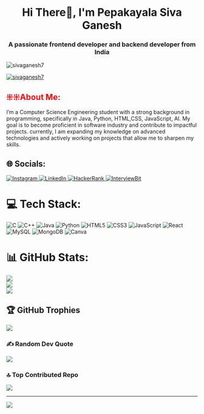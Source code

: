 <h1 align="center">Hi There👋, I'm Pepakayala Siva Ganesh</h1>
<h3 align="center">A passionate frontend developer and backend developer from India</h3>

<!--<img aline="right" alt="coding" width="400" src="https://user-images.githubusercontent.com/55389276/140866485-8fb1c876-9a8f-4d6a-98dc-08c4981eaf70.gif">-->
<style>
  #h2{
    color:red;
  }
</style>
<p align="left"> <img src="https://komarev.com/ghpvc/?username=sivaganesh7&label=Profile%20views&color=0e75b6&style=flat" alt="sivaganesh7" /> </p>

<p align="left"> <a href="https://github.com/ryo-ma/github-profile-trophy"><img src="https://github-profile-trophy.vercel.app/?username=sivaganesh7" alt="sivaganesh7" /></a> </p>
<h2 id="h2">⁜⁜About Me:</h2>
I’m a Computer Science Engineering student with a strong background in programming, specifically in Java, Python, HTML,CSS, JavaScript, AI. My goal is to become proficient in software industry and contribute to impactful projects. currently, I am expanding my knowledge on advanced technologies and actively working on projects that allow me to sharpen my skills.


## 🌐 Socials:
<a href="https://instagram.com/iam_sivaganesh" target="_blank">
  <img src="https://img.shields.io/badge/Instagram-%23E4405F.svg?logo=Instagram&logoColor=white" alt="Instagram">
</a>

<a href="https://linkedin.com/in/pepakayala-siva-ganesh-ba9597321" target="_blank">
  <img src="https://img.shields.io/badge/LinkedIn-%230077B5.svg?logo=linkedin&logoColor=white" alt="LinkedIn">
</a>

<a href="https://www.hackerrank.com/pepakayala_siva" target="_blank">
  <img src="https://img.shields.io/badge/HackerRank-%232EC866.svg?logo=HackerRank&logoColor=white" alt="HackerRank">
</a>
<a href="https://www.interviewbit.com/profile/pepakayala-siva" target="_blank">
  <img src="https://img.shields.io/badge/InterviewBit-%23007bff.svg?logo=InterviewBit&logoColor=white" alt="InterviewBit">
</a>



# 💻 Tech Stack:
![C](https://img.shields.io/badge/c-%2300599C.svg?style=for-the-badge&logo=c&logoColor=white) ![C++](https://img.shields.io/badge/c++-%2300599C.svg?style=for-the-badge&logo=c%2B%2B&logoColor=white) ![Java](https://img.shields.io/badge/java-%23ED8B00.svg?style=for-the-badge&logo=openjdk&logoColor=white) ![Python](https://img.shields.io/badge/python-3670A0?style=for-the-badge&logo=python&logoColor=ffdd54) ![HTML5](https://img.shields.io/badge/html5-%23E34F26.svg?style=for-the-badge&logo=html5&logoColor=white) ![CSS3](https://img.shields.io/badge/css3-%231572B6.svg?style=for-the-badge&logo=css3&logoColor=white) ![JavaScript](https://img.shields.io/badge/javascript-%23323330.svg?style=for-the-badge&logo=javascript&logoColor=%23F7DF1E) ![React](https://img.shields.io/badge/react-%2320232a.svg?style=for-the-badge&logo=react&logoColor=%2361DAFB) ![MySQL](https://img.shields.io/badge/mysql-4479A1.svg?style=for-the-badge&logo=mysql&logoColor=white) ![MongoDB](https://img.shields.io/badge/MongoDB-%234ea94b.svg?style=for-the-badge&logo=mongodb&logoColor=white) ![Canva](https://img.shields.io/badge/Canva-%2300C4CC.svg?style=for-the-badge&logo=Canva&logoColor=white)
# 📊 GitHub Stats:
![](https://github-readme-stats.vercel.app/api?username=sivaganesh7&theme=chartreuse-dark&hide_border=false&include_all_commits=true&count_private=true)<br/>
![](https://github-readme-streak-stats.herokuapp.com/?user=sivaganesh7&theme=chartreuse-dark&hide_border=false)<br/>
![](https://github-readme-stats.vercel.app/api/top-langs/?username=sivaganesh7&theme=chartreuse-dark&hide_border=false&include_all_commits=true&count_private=true&layout=compact)

## 🏆 GitHub Trophies
![](https://github-profile-trophy.vercel.app/?username=sivaganesh7&theme=bear&no-frame=false&no-bg=false&margin-w=4)

### ✍️ Random Dev Quote
![](https://quotes-github-readme.vercel.app/api?type=horizontal&theme=radical)

### 🔝 Top Contributed Repo
![](https://github-contributor-stats.vercel.app/api?username=sivaganesh7&limit=5&theme=dark&combine_all_yearly_contributions=true)

---
[![](https://visitcount.itsvg.in/api?id=sivaganesh7&icon=9&color=13)](https://visitcount.itsvg.in)

<!-- Proudly created with GPRM ( https://gprm.itsvg.in ) -->
